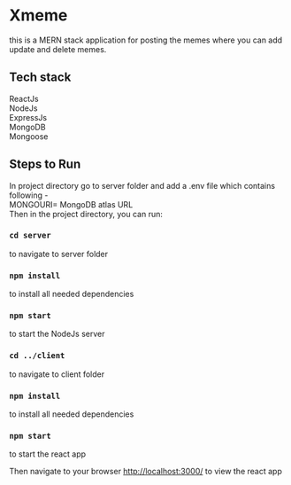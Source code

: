# Xmeme
this is a MERN stack application for posting the memes where you can add update and delete memes.

## Tech stack 
ReactJs<br/>
NodeJs<br/>
ExpressJs<br/>
MongoDB <br/>
Mongoose


## Steps to Run 

In project directory go to server folder and add a .env file which contains following -  <br/>
MONGOURI= MongoDB atlas URL
<br/>
Then in the project directory, you can run:

### `cd server`
to navigate to server folder

### `npm install`
to install all needed dependencies

### `npm start`
to start the NodeJs server

### `cd ../client`
to navigate to client folder

### `npm install`
to install all needed dependencies

### `npm start`
to start the react app

Then navigate to your browser <a href="http://localhost:3000/">http://localhost:3000/</a> to view the react app
<br/>

